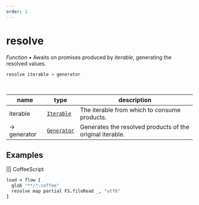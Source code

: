 ```yaml
---
order: 1
---
```

# resolve

_Function_ &bull; Awaits on promises produced by _iterable_, generating the resolved values.

<pre><code>resolve iterable &rarr; generator</code></pre>
<br>

| name | type | description |
|------|------|-------------|
|iterable|[`Iterable`][Iterable]|The iterable from which to consume products.|
|&rarr; generator|[`Generator`][Generator]|Generates the resolved products of the original iterable.|



## Examples


 ||| CoffeeScript 
```coffeescript Waiting on reading a file.
load = flow [
  glob "**/*.coffee"
  resolve map partial FS.fileRead _, "utf8"
]

```


[Iterable]: #
[Generator]: #